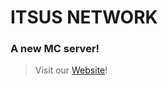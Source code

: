 # **ITSUS NETWORK**
### A new MC server!
> Visit our [Website](https://itsusmc.github.io/ItsUsNet/)!
